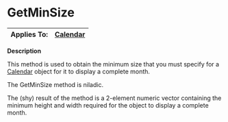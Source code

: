 




<h1 class="heading"><span class="name">GetMinSize</span></h1>

| Applies To: | [Calendar](../a-z/calendar.md) |
| --- | ---  |


**Description**


This method is used to obtain the minimum size that you must specify for a [Calendar](../a-z/calendar.md) object for it to display a complete month.


The GetMinSize method is niladic.


The (shy) result of the method is a 2-element numeric vector containing the minimum height and width required for the object to display a complete month.



